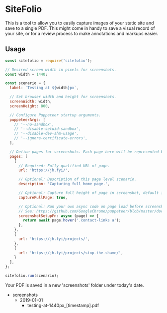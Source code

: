 # SiteFolio

This is a tool to allow you to easily capture images of your static site and save to a single PDF. This might come in handy to save a visual record of your site, or for a review process to make annotations and markups easier.

## Usage

```javascript
const sitefolio = require('sitefolio');

// Desired screen width in pixels for screenshots.
const width = 1440;

const scenario = {
  label: `Testing at ${width}px`,

  // Set browser width and height for screenshots.
  screenWidth: width,
  screenHeight: 800,

  // Configure Puppeteer startup arguments.
  puppeteerArgs: [
    // '--no-sandbox',
    // '--disable-setuid-sandbox',
    // '--disable-dev-shm-usage',
    // '--ignore-certificate-errors',
  ],

  // Define pages for screenshots. Each page here will be represented by an individual page in the output PDF.
  pages: [
    {
      // Required: Fully qualified URL of page.
      url: 'https://jh.fyi/',

      // Optional: Description of this page level scenario.
      description: 'Capturing full home page.',

      // Optional: Capture full height of page in screenshot, default is `true`.
      captureFullPage: true,

      // Optional: Run your own async code on page load before screenshot. Puppeteer's `page` object is injected. Must return promise.
      // See: https://github.com/GoogleChrome/puppeteer/blob/master/docs/api.md#class-page
      screenshotSetupFn: async (page) => {
        return await page.hover('.contact-links a');
      },
    },
    {
      url: 'https://jh.fyi/projects/',
    },
    {
      url: 'https://jh.fyi/projects/stop-the-shame/',
    }
  ],
};

sitefolio.run(scenario);

```

Your PDF is saved in a new 'screenshots' folder under today's date.
- screenshots
  - 2019-01-01
    - testing-at-1440px_[timestamp].pdf